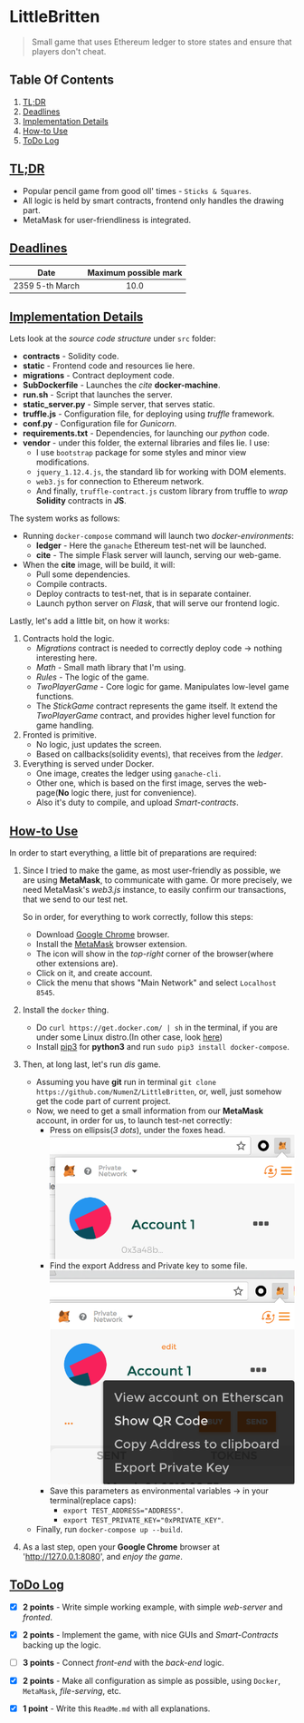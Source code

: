 # LittleBritten

> Small game that uses Ethereum ledger to store states and ensure that players don't cheat.  

## Table Of Contents
1. [TL;DR](#tldr)
2. [Deadlines](#deadlines)
3. [Implementation Details](#implementation-details)
4. [How-to Use](#how-to-use)
5. [ToDo Log](#todo-log)

## [TL;DR](#table-of-contents)

* Popular pencil game from good oll' times - `Sticks & Squares`.
* All logic is held by smart contracts, frontend only handles the drawing part.
* MetaMask for user-friendliness is integrated.

## [Deadlines](#table-of-contents)

|       Date      | Maximum possible mark |
| :-------------: | :-------------------: |
| 2359 5-th March |         10.0          |

## [Implementation Details](#table-of-contents)

Lets look at the _source code structure_ under `src` folder:
* __contracts__ - Solidity code.
* __static__ - Frontend code and resources lie here.
* __migrations__ - Contract deployment code.
* __SubDockerfile__ - Launches the _cite_ __docker-machine__. 
* __run.sh__ - Script that launches the server.
* __static_server.py__ - Simple server, that serves static.
* __truffle.js__ - Configuration file, for deploying using _truffle_ framework.
* __conf.py__ - Configuration file for _Gunicorn_. 
* __requirements.txt__ - Dependencies, for launching our _python_ code. 
* __vendor__ - under this folder, the external libraries and files lie. I use:
    * I use `bootstrap` package for some styles and minor view modifications.
    * `jquery_1.12.4.js`, the standard lib for working with DOM elements. 
    * `web3.js` for connection to Ethereum network.
    * And finally, `truffle-contract.js` custom library from truffle to _wrap_ __Solidity__ contracts in __JS__.
    
The system works as follows:
* Running `docker-compose` command will launch two _docker-environments_:
    * __ledger__ - Here the `ganache` Ethereum test-net will be launched. 
    * __cite__ - The simple Flask server will launch, serving our web-game.
* When the __cite__ image, will be build, it will:
    * Pull some dependencies.
    * Compile contracts.
    * Deploy contracts to test-net, that is in separate container.
    * Launch python server on _Flask_, that will serve our frontend logic.

Lastly, let's add a little bit, on how it works:
1. Contracts hold the logic.
    * _Migrations_ contract is needed to correctly deploy code -> nothing interesting here.
    * _Math_ - Small math library that I'm using.
    * _Rules_ - The logic of the game.
    * _TwoPlayerGame_ - Core logic for game. Manipulates low-level game functions.
    * The _StickGame_ contract represents the game itself. It extend the _TwoPlayerGame_ contract, and provides 
        higher level function for game handling.
2. Fronted is primitive.
    * No logic, just updates the screen.  
    * Based on callbacks(solidity events), that receives from the _ledger_.
3. Everything is served under Docker. 
    * One image, creates the ledger using `ganache-cli`.
    * Other one, which is based on the first image, serves the web-page(__No__ logic there, just for convenience).
    * Also it's duty to compile, and upload _Smart-contracts_. 

## [How-to Use](#table-of-contents)

In order to start everything, a little bit of preparations are required:

1. Since I tried to make the game, as most user-friendly as possible, 
    we are using __MetaMask__, to communicate with game. Or more precisely, we 
    need MetaMask's _web3.js_ instance, to easily confirm our transactions, 
    that we send to our test net.
    
    So in order, for everything to work correctly, follow this steps:
    
    * Download [Google Chrome](https://www.google.ru/chrome/index.html) browser.
    * Install the [MetaMask](http://metamask.io/) browser extension.
    * The icon will show in the _top-right_ corner of the browser(where other extensions are).
    * Click on it, and create account.
    * Click the menu that shows "Main Network" and select `Localhost 8545`.
2. Install the `docker` thing.
    * Do `curl https://get.docker.com/ | sh` in the terminal, 
        if you are under some Linux distro.(In other case, look [here](https://docs.docker.com/install/))
    * Install [pip3](https://stackoverflow.com/questions/6587507/how-to-install-pip-with-python-3) 
        for __python3__ and run `sudo pip3 install docker-compose`.
3. Then, at long last, let's run _dis_ game.
    * Assuming you have __git__ run in terminal `git clone https://github.com/NumenZ/LittleBritten`,
        or, well, just somehow get the code part of current project.
    * Now, we need to get a small information from our __MetaMask__ account, 
        in order for us, to launch test-net correctly:
        * Press on ellipsis(_3 dots_), under the foxes head. ![Menu1](/doc/meta-mask-1.png)
        * Find the export Address and Private key to some file.![Menu2](/doc/meta-mask-2.png)
        * Save this parameters as environmental variables -> in your terminal(replace caps):
            * `export TEST_ADDRESS="ADDRESS"`.
            * `export TEST_PRIVATE_KEY="0xPRIVATE_KEY"`.
    * Finally, run `docker-compose up --build`.
4. As a last step, open your __Google Chrome__ browser at 'http://127.0.0.1:8080', and _enjoy the game_.

## [ToDo Log](#table-of-contents)

- [x] __2 points__ - Write simple working example, with simple _web-server_ and _fronted_.

- [x] __2 points__  - Implement the game, with nice GUIs and _Smart-Contracts_ backing up the logic.

- [ ] __3 points__  - Connect _front-end_ with the _back-end_ logic.

- [x] __2 points__  - Make all configuration as simple as possible, using `Docker`, `MetaMask`, _file-serving_, etc.

- [x] __1 point__ - Write this `ReadMe.md` with all explanations.